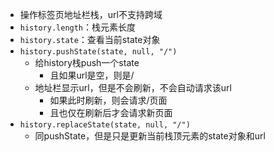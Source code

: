 - 操作标签页地址栏栈，url不支持跨域
- `history.length`：栈元素长度
- `history.state`：查看当前state对象
- `history.pushState(state, null, "/")`
	- 给history栈push一个state
		- 且如果url是空，则是/
	- 地址栏显示url，但是不会刷新，不会自动请求该url
		- 如果此时刷新，则会请求/页面
		- 且也仅在刷新后才会请求新页面
- `history.replaceState(state, null, "/")`
	- 同pushState，但是只是更新当前栈顶元素的state对象和url